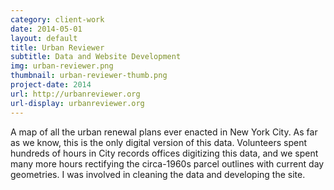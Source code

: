 ```yaml
---
category: client-work
date: 2014-05-01
layout: default
title: Urban Reviewer
subtitle: Data and Website Development
img: urban-reviewer.png
thumbnail: urban-reviewer-thumb.png
project-date: 2014
url: http://urbanreviewer.org
url-display: urbanreviewer.org
---
```


A map of all the urban renewal plans ever enacted in New York City. As far as we know, this is the only digital version of this data. Volunteers spent hundreds of hours in City records offices digitizing this data, and we spent many more hours rectifying the circa-1960s parcel outlines with current day geometries. I was involved in cleaning the data and developing the site.
